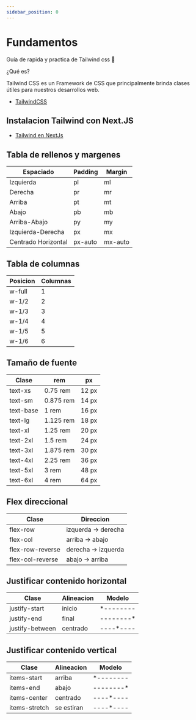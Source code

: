 ```yaml
---
sidebar_position: 0
---
```


# Fundamentos

Guía de rapida y practica de Tailwind css 🍭

¿Qué es?

Tailwind CSS es un Framework de CSS que principalmente brinda clases útiles para nuestros desarrollos web.

- [TailwindCSS](https://tailwindcss.com//)

## Instalacion Tailwind con Next.JS

- [Tailwind en NextJs](https://tailwindcss.com/docs/guides/nextjs/)


## Tabla de rellenos y margenes

|      Espaciado      | Padding | Margin  |
| ------------------- | ------- | ------- |
| Izquierda           | pl      | ml      |
| Derecha             | pr      | mr      |
| Arriba              | pt      | mt      |
| Abajo               | pb      | mb      |
| Arriba-Abajo        | py      | my      |
| Izquierda-Derecha   | px      | mx      |
| Centrado Horizontal | px-auto | mx-auto |

## Tabla de columnas

| Posicion | Columnas |
| -------- | -------- |
| w-full   | 1        |
| w-1/2    | 2        |
| w-1/3    | 3        |
| w-1/4    | 4        |
| w-1/5    | 5        |
| w-1/6    | 6        |


## Tamaño de fuente

|Clase       |    rem    |  px   | 
|------------|-----------|-------|    
| text-xs    | 0.75 rem  | 12 px |    
| text-sm    | 0.875 rem | 14 px |    
| text-base  | 1 rem     | 16 px |    
| text-lg    | 1.125 rem | 18 px |    
| text-xl    | 1.25 rem  | 20 px |    
| text-2xl   | 1.5 rem   | 24 px |    
| text-3xl   | 1.875 rem | 30 px |    
| text-4xl   | 2.25 rem  | 36 px |    
| text-5xl   | 3 rem     | 48 px |    
| text-6xl   | 4 rem     | 64 px |

## Flex direccional

|Clase   		 | Direccion	   	|    
|------------------|--------------------- |    
|flex-row    	 | izquerda -> derecha  |    
|flex-col    	 | arriba -> abajo      |    
|flex-row-reverse  | derecha -> izquerda  |    
|flex-col-reverse  | abajo -> arriba      |


## Justificar contenido horizontal

|Clase           |  Alineacion  | Modelo  |       
|----------------|--------------|---------|    
|justify-start   | inicio       |*--------|    
|justify-end     | final        |--------*|    
|justify-between | centrado     |----*----|


## Justificar contenido vertical

|Clase           |  Alineacion  | Modelo  |  
|----------------|--------------|---------|     
|items-start     | arriba       |*--------|      
|items-end       | abajo        |--------*|   
|items-center    | centrado     |----*----|   
|items-stretch   | se estiran   |----*----|